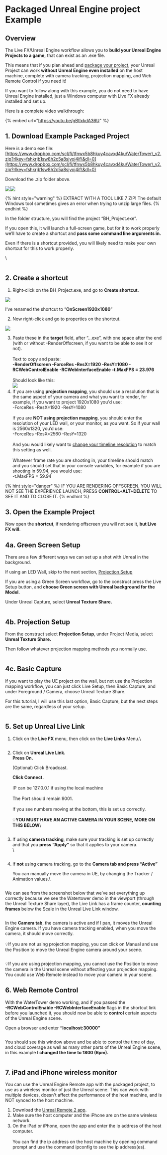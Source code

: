 # Packaged Unreal Engine project Example

## Overview

The Live FX/Unreal Engine workflow allows you to **build your Unreal Engine Projects to a game,** that can exist as an .exe file.&#x20;

This means that if you plan ahead and [package your project](../unreal-engine/how-to-package-an-unreal-engine-project-for-live-fx/), your Unreal Project can work **without Unreal Engine even installed** on the host machine, complete with camera tracking, projection mapping, and Web Remote Control if you need it!&#x20;

If you want to follow along with this example, you do not need to have Unreal Engine installed, just a Windows computer with Live FX already installed and set up.

Here is a complete video walkthrough:

{% embed url="https://youtu.be/gBtlxkdA36U" %}

## 1. Download Example Packaged Project

Here is a demo exe file:\
[https://www.dropbox.com/scl/fi/tfnwx5b8hkuy4cavxd4ku/WaterTower\_v2.zip?rlkey=fshkrjb1sw8h2c5a8sjvoj4if\&dl=0](https://www.dropbox.com/scl/fi/tfnwx5b8hkuy4cavxd4ku/WaterTower\_v2.zip?rlkey=fshkrjb1sw8h2c5a8sjvoj4if\&dl=0)

Download the .zip folder above.&#x20;

![](https://lh7-us.googleusercontent.com/GhJiYiWhsh3NkATbQJxjsJ7FOYUsx\_Z5yO55Bu9zAy6vXMl06xBIYd0PF2r8LNrn7GDk9p8koO21K0ttdGDa-bTchBJ4e0xyVDptlf3t5l438qaNJfGQ1TbezJB7wIUqVrxmQEcv\_2JqtPss004mto4)![](https://lh7-us.googleusercontent.com/kGL5Y0PYLE9o4NThdA28x058K-6n8-RDdvMsrSKKzuz0VAyOJzJlaMfIyLarDqhzKxHxjWCH6a0\_kRZo8MbDInq6S7gT99YW\_5NrKqO0rRAie00F9SzXBWpdjE0lmTPYSrecMpQqPprCoPbSObX5SR8)

{% hint style="warning" %}
EXTRACT WITH A TOOL LIKE 7 ZIP! The default Windows tool sometimes gives an error when trying to unzip large files.
{% endhint %}

In the folder structure, you will find the project “BH\_Project.exe”.&#x20;

If you open this, it will launch a full-screen game, but for it to work properly we’ll have to create a shortcut and **pass some command line arguments in.**

Even if there is a shortcut provided, you will likely need to make your own shortcut for this to work properly.

\


<figure><img src="https://lh7-us.googleusercontent.com/7M1tZWQjKKq66W3-0EWqADdloiVPQ6VoO4-VL-hAiwwSaS49-xYExfvVr-0pec6LfhIzTH3CdxL0mlXOk4_qwAx0c6R2erxFRE3mNagctBNC2J6oNYojxBMHGjfottlvUVL3i-mFIOB81kcQg-tvRY4" alt=""><figcaption></figcaption></figure>

## 2. Create a shortcut

1. Right-click on the BH\_Project.exe, and go to **Create shortcut.**

![](https://lh7-us.googleusercontent.com/7B4ZwGp5A50dc6l2kKjrRHI8DcbG0Rxi6ZjoG4nVnSNrVIiKRVIobHQ1pRueV\_7\_0d9wBvDBrTzpT6D2ikjUy4001anxzxJr-QlwiS1X7zE\_ObNG7stH-3jTttScZCL9EKkjICOCK9-AAEZ8hT8rJSk)

I’ve renamed the shortcut to “**OnScreen1920x1080**”

2. Now right-click and go to properties on the shortcut.

![](https://lh7-us.googleusercontent.com/Q7EVFiQIzghzeuWfx\_-2LFPd\_wL5nPFTrjUKW8OVFCYwaTtp8UZpGKqXk0CA2jqTJPqyxPNjw0gIKoc6Q\_TDM-AiNXXNLmO7xgR45on48x53irZughNvgh8qb8oKD-d7WogGLVgY1dPHniFKbYcc0Bk)

3. Paste these in the **target** field, after “...exe”, with one space after the end (with or without -RenderOffscreen, if you want to be able to see it or not).\
   \
   Text to copy and paste:\
   **-RenderOffscreen -ForceRes -ResX=1920 -ResY=1080 -RCWebControlEnable -RCWebInterfaceEnable -t.MaxFPS = 23.976**\
   \
   Should look like this:\
   ![](https://lh7-us.googleusercontent.com/wHpA5cBq7rQlfq8DxcrDcz8zVKW-R6VQQKYiTSN2JhrdwtLXvQjd87HwovQl8wSFlnNn--dcUcK0pC2SMBDVNMfugLMRWW87aP7y4hWG8aOiK37v2mJ9j9XR2ilML2JN59fQc3ndxXdNCousI9RYClw)
4. If you are using **projection mapping**, you should use a resolution that is the same aspect of your camera and what you want to render, for example, if you want to project 1920x1080 you'd use:\
   \-ForceRes -ResX=1920 -ResY=1080\
   \
   If you are **NOT using projection mapping**, you should enter the resolution of your LED wall, or your monitor, as you want. So if your wall is 2560x1320, you’d use: \
   \-ForceRes -ResX=2560 -ResY=1320\
   \
   And you would likely want to [change your timeline resolution](../getting-started/the-basics/change-shot-framerate-and-resolution.md) to match this setting as well. \
   \
   Whatever frame rate you are shooting in, your timeline should match and you should set that in your console variables, for example if you are shooting in 59.94, you would use:\
   \-t.MaxFPS = 59.94

{% hint style="danger" %}
IF YOU ARE RENDERING OFFSCREEN, YOU WILL NOT SEE THE EXPERIENCE LAUNCH, PRESS **CONTROL+ALT+DELETE** TO SEE IT AND TO CLOSE IT.
{% endhint %}

## 3. Open the Example Project

Now open the **shortcut**, if rendering offscreen you will not see it, **but Live FX will**.&#x20;

## 4a. Green Screen Setup

There are a few different ways we can set up a shot with Unreal in the background.&#x20;

If using an LED Wall, skip to the next section, [Projection Setup](packaged-unreal-engine-project-example.md#id-4b.-projection-setup)

If you are using a Green Screen workflow, go to the construct press the Live Setup button, and **choose Green screen with Unreal background for the Model.**

Under Unreal Capture, select **Unreal Texture Share.**

<figure><img src="../.gitbook/assets/image (169).png" alt=""><figcaption></figcaption></figure>

## 4b. Projection Setup

From the construct select **Projection Setup**, under Project Media, select **Unreal Texture Share.**&#x20;

Then follow whatever projection mapping methods you normally use.

<figure><img src="../.gitbook/assets/image (170).png" alt=""><figcaption></figcaption></figure>

## 4c. Basic Capture

If you want to play the UE project on the wall, but not use the Projection mapping workflow, you can just click Live Setup, then Basic Capture, and under Foreground / Camera, choose Unreal Texture Share.

For this tutorial, I will use this last option, Basic Capture, but the next steps are the same, regardless of your setup.

<figure><img src="../.gitbook/assets/image (171).png" alt=""><figcaption></figcaption></figure>

## 5. Set up Unreal Live Link

1.  Click on the **Live FX** menu, then click on the **Live Links** Menu.\


    <figure><img src="../.gitbook/assets/image (151).png" alt=""><figcaption></figcaption></figure>
2.  Click on **Unreal Live Link.**\
    **Press On.**

    (Optional) Click Broadcast.

    **Click Connect.**\
    \
    IP can be 127.0.0.1 if using the local machine\
    \
    The Port should remain 9001.\
    \
    If you see numbers moving at the bottom, this is set up correctly.\
    \
    :bulb:**YOU MUST HAVE AN ACTIVE CAMERA IN YOUR SCENE, MORE ON THIS BELOW**\


    <figure><img src="../.gitbook/assets/image (152).png" alt=""><figcaption></figcaption></figure>
3.  If using **camera tracking**, make sure your tracking is set up correctly and that you **press “Apply”** so that it applies to your camera.\
    \


    <figure><img src="../.gitbook/assets/image (153).png" alt=""><figcaption></figcaption></figure>


4.  If **not** using camera tracking, go to the **Camera tab and press “Active”**

    You can manually move the camera in UE, by changing the Tracker / Animation values.\


    <figure><img src="../.gitbook/assets/image (154).png" alt=""><figcaption></figcaption></figure>

We can see from the screenshot below that we’ve set everything up correctly because we see the Watertower demo in the viewport (through the Unreal Texture Share layer), the Live Link has a frame counter, **counting frames** below the Scale in the Unreal Live Link window.&#x20;

<figure><img src="../.gitbook/assets/image (177).png" alt=""><figcaption></figcaption></figure>

In the **Camera tab**, the camera is active and if I pan, it moves the Unreal Engine camera. If you have camera tracking enabled, when you move the camera, it should move correctly. \
\
:bulb:If you are not using projection mapping, you can click on Manual and use the Position to move the Unreal Engine camera around your scene.&#x20;

<figure><img src="../.gitbook/assets/image (176).png" alt=""><figcaption></figcaption></figure>

:bulb:If you are using projection mapping, you cannot use the Position to move the camera in the Unreal scene without affecting your projection mapping. You could use Web Remote instead to move your camera in your scene.&#x20;

## 6. Web Remote Control&#x20;

With the WaterTower demo working, and if you passed the\
&#x20;**-RCWebControlEnable -RCWebInterfaceEnable** flags in the shortcut link before you launched it, you should now be able to **control** certain aspects of the Unreal Engine scene.

Open a browser and enter **“localhost:30000”**

<figure><img src="https://lh7-us.googleusercontent.com/ViLHLr0w3x4X6ikVOLebrGICrSwSYpsli8y5_utEhBsXY0zN7O6ELOeEmcd1xsCd-CxCZR4gu-KZ1t8xvdqddt0QOZNH0Ugi7WzvMBflPucoOcHKpuboXUfIeedkvDgZe8xWJwi6ziCiTYmwxv0-1g0" alt=""><figcaption></figcaption></figure>

You should see this window above and be able to control the time of day, and cloud coverage as well as many other parts of the Unreal Engine scene, in this example **I changed the time to 1800 (6pm).**&#x20;

<figure><img src="https://lh7-us.googleusercontent.com/6Oi0qliYhsQx0dSEI_4AwS-sfibaSiMi_72wBduGDI-q5A09KtQyYjMoP171acmW5o1L_6KoSnE5kZKqeFyVdRy1YZ4TTctBXcAkY7AwiY4i6tJ_EN-wDLSgWgVtNm7uhfmYW_mDpN5fNtYKoXItF1Q" alt=""><figcaption></figcaption></figure>

## 7. iPad and iPhone wireless monitor

You can use the Unreal Engine Remote app with the packaged project, to use as a wireless monitor of just the Unreal scene. This can work with multiple devices, doesn't affect the performance of the host machine, and is NOT synced to the host machine.&#x20;

1. Download the [Unreal Remote 2 app](https://apps.apple.com/us/app/unreal-remote-2/id1374517532).
2. Make sure the host computer and the iPhone are on the same wireless network.&#x20;
3. On the iPad or iPhone, open the app and enter the ip address of the host computer. \
   \
   You can find the ip address on the host machine by opening command prompt and use the command ipconfig to see the ip address(es).&#x20;
